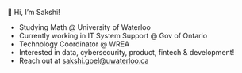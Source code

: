 👋 Hi, I’m Sakshi!
- Studying Math @ University of Waterloo 
- Currently working in IT System Support @ Gov of Ontario
- Technology Coordinator @ WREA
- Interested in data, cybersecurity, product, fintech & development!
- Reach out at sakshi.goel@uwaterloo.ca

<!---
sakshixgoel/sakshixgoel is a ✨ special ✨ repository because its `README.md` (this file) appears on your GitHub profile.
You can click the Preview link to take a look at your changes.
--->
